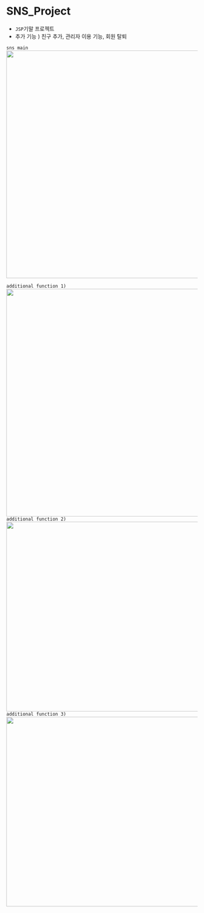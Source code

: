 # SNS_Project
- `JSP`기말 프로젝트
- 추가 기능 ) 친구 추가, 관리자 이용 기능, 회원 탈퇴

`sns main` <img src="https://user-images.githubusercontent.com/48972530/106387017-1db18580-641b-11eb-9cf4-3be478ef7475.PNG"  width="700" height="600">

`additional function 1) ` <img src="https://user-images.githubusercontent.com/48972530/106386838-42592d80-641a-11eb-9ed6-026955a2e6cf.PNG"  width="750" height="600">
`additional function 2) `<img src="https://user-images.githubusercontent.com/48972530/106386942-c90e0a80-641a-11eb-88ef-64aed8d0d9a1.PNG"  width="700" height="500">
`additional function 3) ` <img src="https://user-images.githubusercontent.com/48972530/106386946-ca3f3780-641a-11eb-9236-7ff5c68cf9d4.PNG"  width="700" height="500">
